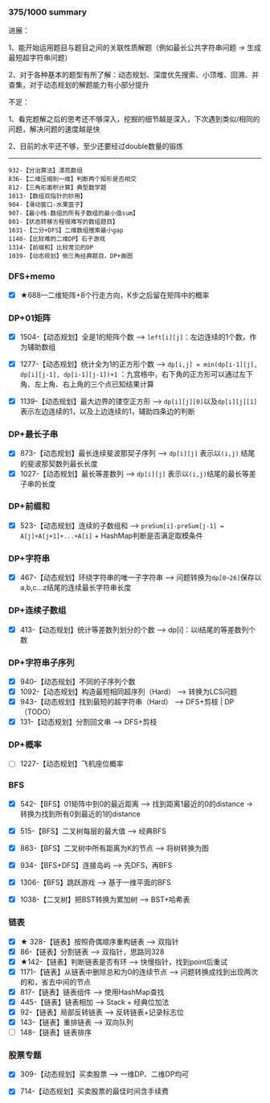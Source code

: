 

### 375/1000 summary

进展：

1、能开始运用题目与题目之间的关联性质解题（例如最长公共字符串问题 -> 生成最短超字符串问题）

2、对于各种基本的题型有所了解：动态规划、深度优先搜索、小顶堆、回溯、并查集，对于动态规划的解题能力有小部分提升

不足：

1、看完题解之后的思考还不够深入，挖掘的细节越是深入，下次遇到类似/相同的问题，解决问题的速度越是快

2、目前的水平还不够，至少还要经过double数量的锻炼

---



```
932-【分治算法】漂亮数组
836-【二维压缩到一维】判断两个矩形是否相交
812-【三角形面积计算】典型数学题
1013-【数组双指针的妙用】
904-【滑动窗口-水果篮子】
907-【最小栈-数组的所有子数组的最小值sum】
801-【状态转移方程很难写的数组题目】
1631-【二分+DFS】二维数组搜索最小gap
1140-【比较难的二维DP】石子游戏
1314-【前缀和】比较常见的DP
1039-【动态规划】倒三角经典题目，DP+画图
```

### DFS+memo

- [x] ★688—二维矩阵+8个行走方向，K步之后留在矩阵中的概率

### DP+01矩阵

- [x] 1504-【动态规划】全是1的矩阵个数 ——> `left[i][j]`：左边连续的1个数，作为辅助数组
- [x] 1277-【动态规划】统计全为1的正方形个数 ——> `dp[i,j] = min(dp[i-1][j], dp[i][j-1], dp[i-1][j-1])+1` ：九宫格中，右下角的正方形可以通过左下角、左上角、右上角的三个点已知结果计算
- [x] 1139-【动态规划】最大边界的镂空正方形 ——> `dp[i][j][0]`以及`dp[i][j][1]` 表示左边连续的1，以及上边连续的1，辅助四条边的判断


### DP+最长子串
- [x] 873-【动态规划】最长连续斐波那契子序列 ——> `dp[i][j]` 表示以`(i,j)` 结尾的斐波那契数列最长长度
- [x] 1027-【动态规划】最长等差数列 ——> `dp[i][j]` 表示以`(i,j)`结尾的最长等差子串的长度

### DP+前缀和
- [x] 523-【动态规划】连续的子数组和 ——> `preSum[i]-preSum[j-1] = A[j]+A[j+1]+...+A[i]` + HashMap判断是否满足取模条件

### DP+字符串

- [x]  467-【动态规划】环绕字符串的唯一子字符串 ——> 问题转换为`dp[0~26]`保存以a,b,c...z结尾的连续最长字符串长度

### DP+连续子数组

- [x] 413-【动态规划】统计等差数列划分的个数 ——> dp[i]：以i结尾的等差数列个数

### DP+字符串子序列

- [x] 940-【动态规划】不同的子序列个数
- [x] 1092-【动态规划】构造最短相同超序列（Hard） ——> 转换为LCS问题
- [x] 943-【动态规划】找到最短的超字符串（Hard） ——>  DFS+剪枝 | DP（TODO）
- [x] 131-【动态规划】分割回文串 ——> DFS+剪枝

### DP+概率

- [ ] 1227-【动态规划】飞机座位概率 



### BFS

- [x] 542-【BFS】01矩阵中到0的最近距离 ——> 找到距离1最近的0的distance -> 转换为找到所有0到最近的1的distance
- [x] 515-【BFS】二叉树每层的最大值 ——> 经典BFS
- [x] 863-【BFS】二叉树中所有距离为K的节点 ——> 将树转换为图
- [x] 934-【BFS+DFS】连接岛屿 ——> 先DFS，再BFS
- [x] 1306-【BFS】跳跃游戏 ——> 基于一维平面的BFS
- [x] 1038-【二叉树】把BST转换为累加树 ——> BST+哈希表


### 链表

- [x] ★ 328-【链表】按照奇偶顺序重构链表 ——>  双指针
- [x] 86-【链表】分割链表 ——> 双指针，思路同328
- [x] ★142-【链表】判断链表是否有环 ——> 快慢指针，找到point后重试
- [x] 1171-【链表】从链表中删除总和为0的连续节点 ——> 问题转换成找到出现两次的和，省去中间的节点
- [x] 817-【链表】链表组件 ——> 使用HashMap查找
- [x] 445-【链表】链表相加 ——> Stack + 经典位加法
- [x] 92-【链表】局部反转链表 ——> 反转链表+记录标志位
- [x] 143-【链表】重排链表 ——> 双向队列
- [ ] 148-【链表】链表排序 

### 股票专题
- [x] 309-【动态规划】买卖股票 ——> 一维DP、二维DP均可
- [x] 714-【动态规划】买卖股票的最佳时间含手续费








































































